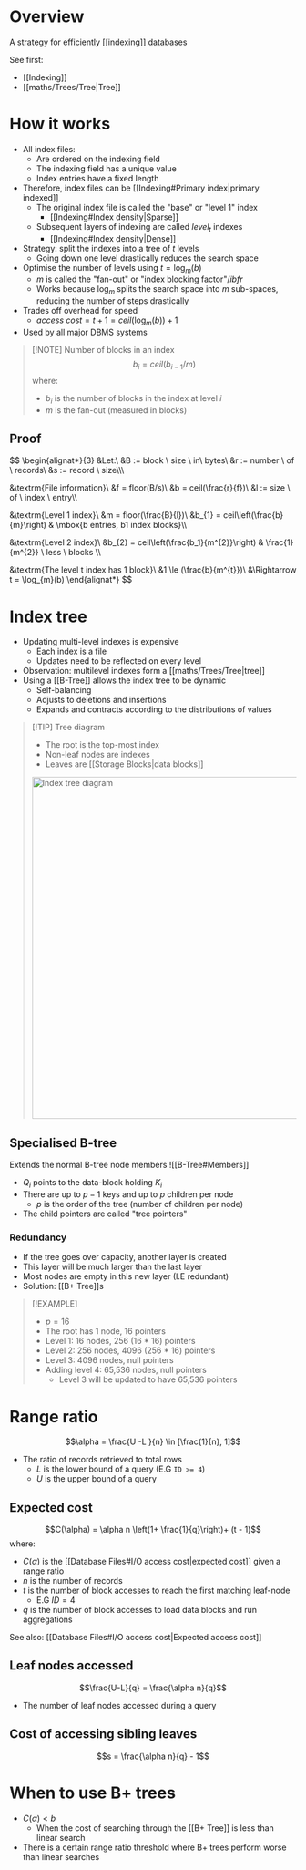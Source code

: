 # Overview
A strategy for efficiently [[indexing]] databases

See first:
- [[Indexing]]
- [[maths/Trees/Tree|Tree]]

# How it works
- All index files:
	- Are ordered on the indexing field
	- The indexing field has a unique value
	- Index entries have a fixed length
- Therefore, index files can be [[Indexing#Primary index|primary indexed]]
	- The original index file is called the "base" or "level 1" index
		- [[Indexing#Index density|Sparse]]
	- Subsequent layers of indexing are called $level_{t}$ indexes
		- [[Indexing#Index density|Dense]]
- Strategy: split the indexes into a tree of $t$ levels
	- Going down one level drastically reduces the search space
- Optimise the number of levels using $t =\log_{m}(b)$
	- $m$ is called the "fan-out" or "index blocking factor"/$ibfr$
	- Works because $\log_{m}$ splits the search space into $m$ sub-spaces, reducing the number of steps drastically
- Trades off overhead for speed
	- $access \ cost = t + 1 = ceil(\log_{m}(b)) + 1$
- Used by all major DBMS systems

> [!NOTE] Number of blocks in an index
> $$b_{i} = ceil(b_{i - 1}/m)$$
> where:
> - $b_{i}$ is the number of blocks in the index at level $i$
> - $m$ is the fan-out (measured in blocks)

## Proof

$$
\begin{alignat*}{3}
&Let:\\
&B := block \ size \ in\  bytes\\
&r := number \ of \ records\\
&s := record \ size\\\\\\

&\textrm{File information}\\
&f = floor(B/s)\\
&b = ceil(\frac{r}{f})\\
&l := size \ of \ index \ entry\\\\

&\textrm{Level 1 index}\\
&m = floor(\frac{B}{l})\\
&b_{1} = ceil\left(\frac{b}{m}\right) & \mbox{b entries, b1 index blocks}\\\\

&\textrm{Level 2 index}\\
&b_{2} = ceil\left(\frac{b_1}{m^{2}}\right) & \frac{1}{m^{2}} \ less \ blocks \\\\

&\textrm{The level t index has 1 block}\\
&1 \le (\frac{b}{m^{t}})\\
&\Rightarrow t = \log_{m}(b)
\end{alignat*}
$$

# Index tree
- Updating multi-level indexes is expensive
	- Each index is a file
	- Updates need to be reflected on every level
- Observation: multilevel indexes form a [[maths/Trees/Tree|tree]]
- Using a [[B-Tree]] allows the index tree to be dynamic
	- Self-balancing
	- Adjusts to deletions and insertions
	- Expands and contracts according to the distributions of values

> [!TIP] Tree diagram
> - The root is the top-most index
> - Non-leaf nodes are indexes
> - Leaves are [[Storage Blocks|data blocks]]
> 
> <img src="https://www.cs.uct.ac.za/mit_notes/database/htmls/media/chp11_11.png" alt="Index tree diagram" height="600px" />

## Specialised B-tree
Extends the normal B-tree node members
![[B-Tree#Members]]
- $Q_{i}$ points to the data-block holding $K_{i}$
- There are up to $p - 1$ keys and up to $p$ children per node
	- $p$ is the order of the tree (number of children per node)
- The child pointers are called "tree pointers"

### Redundancy
- If the tree goes over capacity, another layer is created
- This layer will be much larger than the last layer
- Most nodes are empty in this new layer (I.E redundant)
- Solution: [[B+ Tree]]s

> [!EXAMPLE]
> - $p = 16$
> - The root has 1 node, 16 pointers
> - Level 1: 16 nodes, 256 (16 * 16) pointers
> - Level 2: 256 nodes, 4096 (256 * 16) pointers
> - Level 3: 4096 nodes, null pointers
> - Adding level 4: 65,536 nodes, null pointers
> 	- Level 3 will be updated to have 65,536 pointers

# Range ratio
$$\alpha = \frac{U -L }{n} \in [\frac{1}{n}, 1]$$
- The ratio of records retrieved to total rows
	- $L$ is the lower bound of a query (E.G `ID >= 4`)
	- $U$ is the upper bound of a query

## Expected cost
$$C(\alpha) = \alpha n \left(1+ \frac{1}{q}\right)+ (t - 1)$$
where:
- $C(\alpha)$ is the [[Database Files#I/O access cost|expected cost]] given a range ratio
- $n$ is the number of records
- $t$ is the number of block accesses to reach the first matching leaf-node
	- E.G $ID = 4$
- $q$ is the number of block accesses to load data blocks and run aggregations


See also: [[Database Files#I/O access cost|Expected access cost]]

## Leaf nodes accessed
$$\frac{U-L}{q} = \frac{\alpha n}{q}$$

- The number of leaf nodes accessed during a query

## Cost of accessing sibling leaves
$$s = \frac{\alpha n}{q} - 1$$

# When to use B+ trees
- $C(\alpha) \lt b$
	- When the cost of searching through the [[B+ Tree]] is less than linear search
- There is a certain range ratio threshold where B+ trees perform worse than linear searches